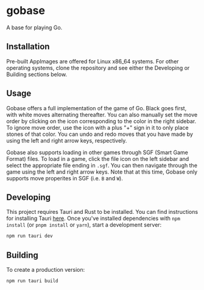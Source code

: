 # gobase

A base for playing Go.

## Installation
Pre-built AppImages are offered for Linux x86_64 systems. For other operating systems, clone the repository and see either the Developing or Building
sections below.

## Usage
Gobase offers a full implementation of the game of Go. Black goes first, with white moves alternating thereafter. You can also manually set the move order
by clicking on the icon corresponding to the color in the right sidebar. To ignore move order, use the icon with a plus "+" sign in it to only place 
stones of that color. You can undo and redo moves that you have made by using the left and right arrow keys, respectively.

Gobase also supports loading in other games through SGF (Smart Game Format) files. To load in a game, click the file icon on the left sidebar and select
the appropriate file ending in `.sgf`. You can then navigate through the game using the left and right arrow keys. Note that at this time, Gobase only supports
move properites in SGF (i.e. `B` and `W`).

## Developing

This project requires Tauri and Rust to be installed. You can find instructions for installing Tauri [here](https://tauri.app/v1/guides/getting-started/prerequisites).
Once you've installed dependencies with `npm install` (or `pnpm install` or `yarn`), start a development server:

```bash
npm run tauri dev
```

## Building

To create a production version:

```bash
npm run tauri build
```

